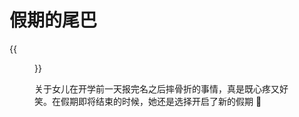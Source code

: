 # 假期的尾巴


<!--more-->
{{<figure src="https://jiangbao-1258001083.cos.ap-shanghai.myqcloud.com/paopaoanji2023.jpg" title="抓住假期的尾巴，去山里发呆">}}

关于女儿在开学前一天报完名之后摔骨折的事情，真是既心疼又好笑。在假期即将结束的时候，她还是选择开启了新的假期 🤯
